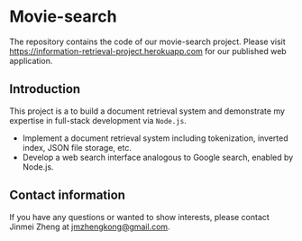 # Movie-search
The repository contains the code of our movie-search project.  Please visit https://information-retrieval-project.herokuapp.com for our published web application.

## Introduction
This project is a to build a document retrieval system and demonstrate my expertise in full-stack development via `Node.js`.
- Implement a document retrieval system including tokenization, inverted index, JSON file storage, etc.
- Develop a web search interface analogous to Google search, enabled by Node.js.


## Contact information
If you have any questions or wanted to show interests, please contact Jinmei Zheng at jmzhengkong@gmail.com.
